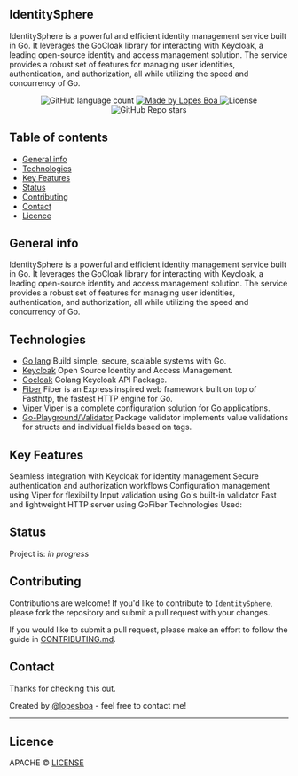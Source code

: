 ## IdentitySphere

<p>
  IdentitySphere is a powerful and efficient identity management service built in Go. It leverages the GoCloak library for interacting with Keycloak, a leading open-source identity and access management solution. The service provides a robust set of features for managing user identities, authentication, and authorization, all while utilizing the speed and concurrency of Go.
</p>

<p align="center">
  <img alt="GitHub language count" src="https://img.shields.io/github/languages/count/lopesboa/identity-sphere?color=%2327449F">

  <a href="https://github.com/lopesboa">
    <img alt="Made by Lopes Boa" src="https://img.shields.io/badge/made%20by-Lopes Boa-%2327449F">
  </a>

  <img alt="License" src="https://img.shields.io/badge/license-APACHE-%2327449F">

 <img alt="GitHub Repo stars" src="https://img.shields.io/github/stars/lopesboa/identity-sphere?style=social">



<!-- <img alt="GitHub Sponsors" src="https://img.shields.io/github/sponsors/lopesboa"> -->


</p>

## Table of contents
* [General info](#general-info)
* [Technologies](#technologies)
* [Key Features](#key-features)
* [Status](#status)
* [Contributing](#contributing)
* [Contact](#contact)
* [Licence](#licence)

## General info
 IdentitySphere is a powerful and efficient identity management service built in Go. It leverages the GoCloak library for interacting with Keycloak, a leading open-source identity and access management solution. The service provides a robust set of features for managing user identities, authentication, and authorization, all while utilizing the speed and concurrency of Go.

## Technologies

* [Go lang](https://go.dev/) Build simple, secure, scalable systems with Go.
* [Keycloak](https://www.keycloak.org/) Open Source Identity and Access Management.
* [Gocloak](https://github.com/Nerzal/gocloak) Golang Keycloak API Package.
* [Fiber](https://github.com/gofiber/fiber) Fiber is an Express inspired web framework built on top of Fasthttp, the fastest HTTP engine for Go.
* [Viper](https://github.com/spf13/viper) Viper is a complete configuration solution for Go applications.
* [Go-Playground/Validator](https://github.com/go-playground/validator) Package validator implements value validations for structs and individual fields based on tags.


## Key Features

Seamless integration with Keycloak for identity management
Secure authentication and authorization workflows
Configuration management using Viper for flexibility
Input validation using Go's built-in validator
Fast and lightweight HTTP server using GoFiber
Technologies Used:

## Status
Project is: _in progress_

## Contributing
Contributions are welcome! If you'd like to contribute to `IdentitySphere`, please fork the repository and submit a pull request with your changes.

If you would like to submit a pull request, please make an effort to follow the guide in [CONTRIBUTING.md](CONTRIBUTING.md).


## Contact

Thanks for checking this out.

Created by [@lopesboa](https://www.linkedin.com/in/lopesboa) - feel free to contact me!


---
## Licence
APACHE © [LICENSE](LICENSE.md)
